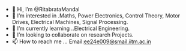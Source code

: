 - 👋 Hi, I’m @RitabrataMandal
- 👀 I’m interested in .Maths, Power Electronics, Control Theory, Motor Drives, Electrical Machines, Signal Processing.
- 🌱 I’m currently learning ..Electrical Engineering.
- 💞️ I’m looking to collaborate on research Projects.
- 📫 How to reach me ... Email:ee24e009@smail.iitm.ac.in

<!---
RitabrataMandal/RitabrataMandal is a ✨ special ✨ repository because its `README.md` (this file) appears on your GitHub profile.
You can click the Preview link to take a look at your changes.
--->

